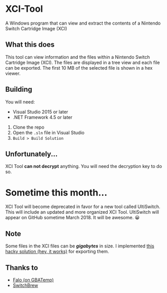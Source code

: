 # XCI-Tool
A Windows program that can view and extract the contents of a Nintendo Switch Cartridge Image (XCI)

## What this does
This tool can view information and the files within a Nintendo Switch Cartridge Image (XCI). The files are displayed in a tree view and each file can be exported. The first 10 MB of the selected file is shown in a hex viewer.

## Building
You will need:
* Visual Studio 2015 or later
* .NET Framework 4.5 or later

1. Clone the repo
2. Open the `.sln` file in Visual Studio
3. `Build > Build Solution`

## Unfortunately...
XCI Tool **can not decrypt** anything. You will need the decryption key to do so.

# Sometime this month...
XCI Tool will become deprecated in favor for a new tool called UltiSwitch. This will include an updated and more organized XCI Tool. UltiSwitch will appear on GitHub sometime March 2018. It will be awesome. 😀

## Note
Some files in the XCI files can be ***gigabytes*** in size. I implemented [this hacky solution (hey, it works)](https://github.com/theawesomecoder61/XCI-Tool/blob/master/XCI%20Tool/Form1.cs#L102) for exporting them.

## Thanks to
* [Falo (on GBATemp)](https://pastebin.com/RMv2CW2H)
* [SwitchBrew](http://switchbrew.org/index.php?title=Gamecard_Format)
